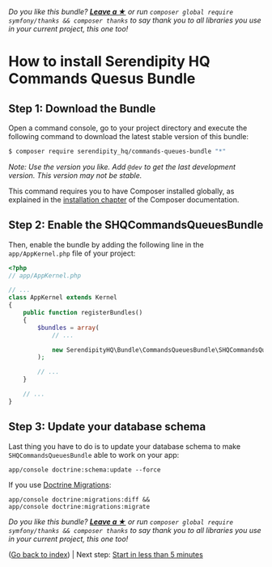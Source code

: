 *Do you like this bundle? [**Leave a &#9733;**](#js-repo-pjax-container) or run `composer global require symfony/thanks && composer thanks` to say thank you to all libraries you use in your current project, this one too!*

How to install Serendipity HQ Commands Quesus Bundle
====================================================

Step 1: Download the Bundle
---------------------------

Open a command console, go to your project directory and execute the
following command to download the latest stable version of this bundle:

```bash
$ composer require serendipity_hq/commands-queues-bundle "*"
```

_Note: Use the version you like. Add `@dev` to get the last development version. This version may not be stable._

This command requires you to have Composer installed globally, as explained in the
 [installation chapter](https://getcomposer.org/doc/00-intro.md) of the Composer documentation.

Step 2: Enable the SHQCommandsQueuesBundle
------------------------------------------

Then, enable the bundle by adding the following line in the `app/AppKernel.php` file of your project:

```php
<?php
// app/AppKernel.php

// ...
class AppKernel extends Kernel
{
    public function registerBundles()
    {
        $bundles = array(
            // ...

            new SerendipityHQ\Bundle\CommandsQueuesBundle\SHQCommandsQueuesBundle(),
        );

        // ...
    }

    // ...
}
```

Step 3: Update your database schema
-----------------------------------

Last thing you have to do is to update your database schema to make `SHQCommandsQueuesBundle` able to work on your app:

    app/console doctrine:schema:update --force

If you use [Doctrine Migrations](http://symfony.com/doc/current/bundles/DoctrineMigrationsBundle/index.html):

    app/console doctrine:migrations:diff &&
    app/console doctrine:migrations:migrate

*Do you like this bundle? [**Leave a &#9733;**](#js-repo-pjax-container) or run `composer global require symfony/thanks && composer thanks` to say thank you to all libraries you use in your current project, this one too!*

([Go back to index](00-Index.md)) | Next step: [Start in less than 5 minutes](20-Fast-start.md)
